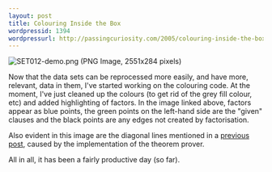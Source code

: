 ```yaml
---
layout: post
title: Colouring Inside the Box
wordpressid: 1394
wordpressurl: http://passingcuriosity.com/2005/colouring-inside-the-box/
---
```


![SET012-demo.png (PNG Image, 2551x284 pixels)](/matrix/developing/SET012-demo.png)

Now that the data sets can be reprocessed more easily, and have more,
relevant, data in them, I've started working on the colouring code. At the
moment, I've just cleaned up the colours (to get rid of the grey fill colour,
etc) and added highlighting of factors. In the image linked above, factors
appear as blue points, the green points on the left-hand side are the "given"
clauses and the black points are any edges not created by factorisation.

Also evident in this image are the diagonal lines mentioned in a [previous
post](/2005/the-end-is-nigh-or-at-least-in-sight/), caused by the
implementation of the theorem prover.

All in all, it has been a fairly productive day (so far).
